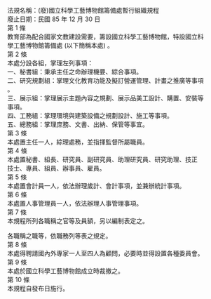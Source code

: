法規名稱：(廢)國立科學工藝博物館籌備處暫行組織規程  
廢止日期：民國 85 年 12 月 30 日  
第 1 條  
教育部為配合國家文教建設需要，籌設國立科學工藝博物館，特設國立科  
學工藝博物館籌備處 (以下簡稱本處) 。  
第 2 條  
本處分設各組，掌理左列事項：  
一、秘書組：秉承主任之命辦理機要、綜合事項。  
二、研究規劃組：掌理文化教育功能及擬訂營運管理、計畫之推廣等事項  
。  
三、展示組：掌理展示主題內容之規劃、展示品美工設計、購置、安裝等  
事項。  
四、工務組：掌理環境與建築設備之規劃設計、施工等事項。  
五、總務組：掌理庶務、文書、出納、保管等事宜。  
第 3 條  
本處置主任一人，綜理處務，並指揮監督所屬職員。  
第 4 條  
本處置秘書、組長、研究員、副研究員、助理研究員、研究助理、技正  
技士、專員、組員、辦事員、雇員。  
第 5 條  
本處置會計員一人，依法辦理歲計、會計事項，並兼辦統計事項。  
第 6 條  
本處置人事管理員一人，依法辦理人事管理事項。  
第 7 條  
本規程所列各職稱之官等及員額，另以編制表定之。  


各職稱之職等，依職務列等表之規定。  
第 8 條  
本處得聘請國內外專家一人至四人為顧問，必要時並得設置各種委員會。  
第 9 條  
本處於國立科學工藝博物館成立時裁撤之。  
第 10 條  
本規程自發布日施行。  


